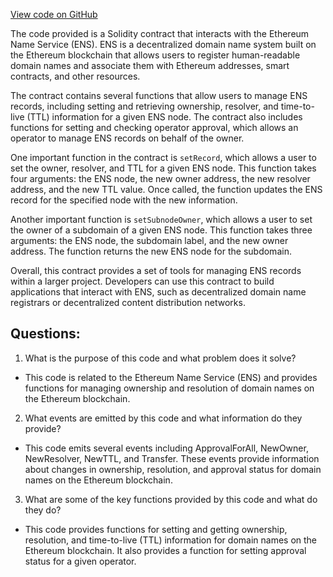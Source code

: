 [View code on GitHub](zoo-labs/zoo/blob/master/core/src/constants/abis/ens-registrar.json)

The code provided is a Solidity contract that interacts with the Ethereum Name Service (ENS). ENS is a decentralized domain name system built on the Ethereum blockchain that allows users to register human-readable domain names and associate them with Ethereum addresses, smart contracts, and other resources. 

The contract contains several functions that allow users to manage ENS records, including setting and retrieving ownership, resolver, and time-to-live (TTL) information for a given ENS node. The contract also includes functions for setting and checking operator approval, which allows an operator to manage ENS records on behalf of the owner.

One important function in the contract is `setRecord`, which allows a user to set the owner, resolver, and TTL for a given ENS node. This function takes four arguments: the ENS node, the new owner address, the new resolver address, and the new TTL value. Once called, the function updates the ENS record for the specified node with the new information.

Another important function is `setSubnodeOwner`, which allows a user to set the owner of a subdomain of a given ENS node. This function takes three arguments: the ENS node, the subdomain label, and the new owner address. The function returns the new ENS node for the subdomain. 

Overall, this contract provides a set of tools for managing ENS records within a larger project. Developers can use this contract to build applications that interact with ENS, such as decentralized domain name registrars or decentralized content distribution networks.
## Questions: 
 1. What is the purpose of this code and what problem does it solve?
- This code is related to the Ethereum Name Service (ENS) and provides functions for managing ownership and resolution of domain names on the Ethereum blockchain.

2. What events are emitted by this code and what information do they provide?
- This code emits several events including ApprovalForAll, NewOwner, NewResolver, NewTTL, and Transfer. These events provide information about changes in ownership, resolution, and approval status for domain names on the Ethereum blockchain.

3. What are some of the key functions provided by this code and what do they do?
- This code provides functions for setting and getting ownership, resolution, and time-to-live (TTL) information for domain names on the Ethereum blockchain. It also provides a function for setting approval status for a given operator.